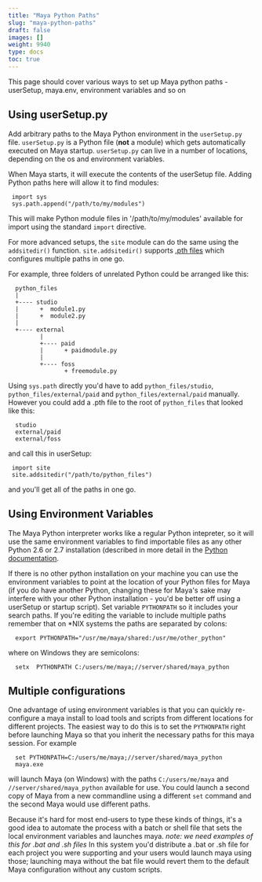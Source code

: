 ```yaml
---
title: "Maya Python Paths"
slug: "maya-python-paths"
draft: false
images: []
weight: 9940
type: docs
toc: true
---
```


This page should cover various ways to set up Maya python paths - userSetup, maya.env, environment variables and so on

## Using userSetup.py
Add arbitrary paths to the Maya Python environment in the `userSetup.py` file.   `userSetup.py` is a Python file (**not** a module) which gets automatically executed on Maya startup. `userSetup.py` can live in a number of locations, depending on the os and environment variables.

When Maya starts, it will execute the contents of the userSetup file. Adding Python paths here will allow it to find modules:

     import sys
     sys.path.append("/path/to/my/modules")

This will make Python module files in '/path/to/my/modules' available for import using the standard `import` directive.

For more advanced setups, the `site` module can do the same using the `addsitedir()` function.  `site.addsitedir()` supports [.pth files](http://bob.ippoli.to/archives/2005/02/06/using-pth-files-for-python-development/) which  configures multiple paths in one go. 

For example, three folders of unrelated Python could be arranged like this:

      python_files
      | 
      +---- studio
      |      +  module1.py
      |      +  module2.py
      |     
      +---- external
             |
             +---- paid
             |      + paidmodule.py
             |
             +---- foss
                    + freemodule.py

Using `sys.path` directly you'd have to add `python_files/studio`, `python_files/external/paid` and `python_files/external/paid` manually.  However you could add a .pth file to the root of `python_files` that looked like this:

      studio
      external/paid
      external/foss

and call this in userSetup:

     import site
     site.addsitedir("/path/to/python_files")

and you'll get all of the paths in one go.

## Using Environment Variables
The Maya Python interpreter works like a regular Python intepreter, so it will use the same environment variables to find importable files as any other Python 2.6 or 2.7 installation (described in more detail in the [Python documentation](https://docs.python.org/2/using/cmdline.html#using-on-envvars).  

If there is no other python installation on your machine you can use the environment variables to point at the location of your Python files for Maya (if you do have another Python, changing these for Maya's sake may interfere with your other Python installation - you'd be better off using a userSetup or startup script).  Set variable `PYTHONPATH` so it includes your search paths.  If you're editing the variable to include multiple paths remember that on *NIX systems the paths are separated by colons:

      export PYTHONPATH="/usr/me/maya/shared:/usr/me/other_python"

where on Windows they are semicolons:

      setx  PYTHONPATH C:/users/me/maya;//server/shared/maya_python



Multiple configurations
---------------------
One advantage of using environment variables is that you can quickly re-configure a maya install to load tools and scripts from different locations for different projects.  The easiest way to do this is to set the `PYTHONPATH` right before launching Maya so that you inherit the necessary paths for this maya session.  For example

      set PYTHONPATH=C:/users/me/maya;//server/shared/maya_python
      maya.exe

will launch Maya (on Windows) with the paths `C:/users/me/maya` and `//server/shared/maya_python` available for use.  You could launch a second copy of Maya from a new commandline using a different `set` command and the second Maya would use different paths.

Because it's hard for most end-users to type these kinds of things, it's a good idea to automate the process with a batch or shell file that sets the local environment variables and launches maya.  _note: we need examples of this for .bat and .sh files_  In this system you'd distribute a .bat or .sh file for each project you were supporting and your users would launch maya using those;  launching maya without the bat file would revert them to the default Maya configuration without any custom scripts.



